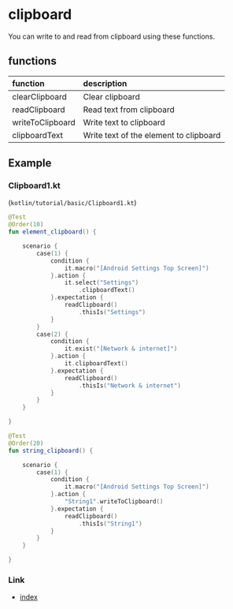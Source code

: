 # clipboard

You can write to and read from clipboard using these functions.

## functions

| function         | description                            |
|:-----------------|:---------------------------------------|
| clearClipboard   | Clear clipboard                        |
| readClipboard    | Read text from clipboard               |
| writeToClipboard | Write text to clipboard                |
| clipboardText    | Write text of the element to clipboard |

## Example

### Clipboard1.kt

(`kotlin/tutorial/basic/Clipboard1.kt`)

```kotlin
@Test
@Order(10)
fun element_clipboard() {

    scenario {
        case(1) {
            condition {
                it.macro("[Android Settings Top Screen]")
            }.action {
                it.select("Settings")
                    .clipboardText()
            }.expectation {
                readClipboard()
                    .thisIs("Settings")
            }
        }
        case(2) {
            condition {
                it.exist("[Network & internet]")
            }.action {
                it.clipboardText()
            }.expectation {
                readClipboard()
                    .thisIs("Network & internet")
            }
        }
    }

}

@Test
@Order(20)
fun string_clipboard() {

    scenario {
        case(1) {
            condition {
                it.macro("[Android Settings Top Screen]")
            }.action {
                "String1".writeToClipboard()
            }.expectation {
                readClipboard()
                    .thisIs("String1")
            }
        }
    }

}
```

### Link

- [index](../../../index.md)


